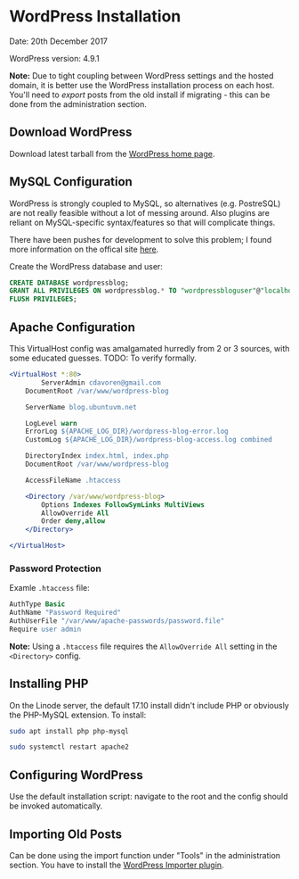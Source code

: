# WordPress Installation

Date: 20th December 2017

WordPress version: 4.9.1

**Note:** Due to tight coupling between WordPress settings and the hosted domain, it is better use the WordPress installation process on each host.  You'll need to *export* posts from the old install if migrating - this can be done from the administration section.

## Download WordPress

Download latest tarball from the [WordPress home page](https://wordpress.org/download/).

## MySQL Configuration

WordPress is strongly coupled to MySQL, so alternatives (e.g. PostreSQL) are not really feasible without a lot of messing around.  Also plugins are reliant on MySQL-specific syntax/features so that will complicate things.

There have been pushes for development to solve this problem; I found more information on the offical site [here](https://codex.wordpress.org/Using_Alternative_Databases).

Create the WordPress database and user:

```sql
CREATE DATABASE wordpressblog;
GRANT ALL PRIVILEGES ON wordpressblog.* TO "wordpressbloguser"@"localhost" IDENTIFIED BY "wordpressbloguser20171220";
FLUSH PRIVILEGES;
```

## Apache Configuration

This VirtualHost config was amalgamated hurredly from 2 or 3 sources, with some educated guesses.  TODO: To verify formally.

```apache
<VirtualHost *:80>
        ServerAdmin cdavoren@gmail.com
    DocumentRoot /var/www/wordpress-blog

    ServerName blog.ubuntuvm.net

    LogLevel warn
    ErrorLog ${APACHE_LOG_DIR}/wordpress-blog-error.log
    CustomLog ${APACHE_LOG_DIR}/wordpress-blog-access.log combined

    DirectoryIndex index.html, index.php
    DocumentRoot /var/www/wordpress-blog

    AccessFileName .htaccess

    <Directory /var/www/wordpress-blog>
        Options Indexes FollowSymLinks MultiViews
        AllowOverride All
        Order deny,allow
    </Directory>

</VirtualHost>
```

### Password Protection

Examle `.htaccess` file:

```apache
AuthType Basic
AuthName "Password Required"
AuthUserFile "/var/www/apache-passwords/password.file"
Require user admin
```

**Note:** Using a `.htaccess` file requires the `AllowOverride All` setting in the `<Directory>` config.

## Installing PHP

On the Linode server, the default 17.10 install didn't include PHP or obviously the PHP-MySQL extension.  To install:

```bash
sudo apt install php php-mysql

sudo systemctl restart apache2
```

## Configuring WordPress

Use the default installation script: navigate to the root and the config should be invoked automatically.

## Importing Old Posts

Can be done using the import function under "Tools" in the administration section.  You have to install the [WordPress Importer plugin](https://en-au.wordpress.org/plugins/wordpress-importer/).

